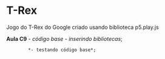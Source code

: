 # T-Rex
Jogo do T-Rex do Google criado usando biblioteca p5.play.js

**Aula C9** *- código base - inserindo bibliotecas*;

            *- testando código base*;
